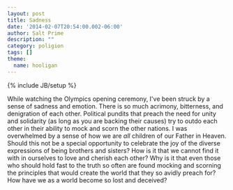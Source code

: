 ```yaml
---
layout: post
title: Sadness
date: '2014-02-07T20:54:00.002-06:00'
author: Salt Prime
description: ""
category: poligion
tags: []
theme:
  name: hooligan
---
```

{% include JB/setup %}

While watching the Olympics opening ceremony, I've been struck by a
sense of sadness and emotion.  There is so much acrimony, bitterness,
and denigration of each other.  Political pundits that preach the need
for unity and solidarity (as long as you are backing their causes) try
to outdo each other in their ability to mock and scorn the other
nations.  I was overwhelmed by a sense of how we are _all_ children of
our Father in Heaven.  Should this not be a special opportunity to
celebrate the joy of the diverse expressions of being brothers and
sisters?  How is it that we cannot find it with in ourselves to love
and cherish each other?  Why is it that even those who should hold
fast to the truth so often are found mocking and scorning the
principles that would create the world that they so avidly preach for?
How have we as a world become so lost and deceived?

